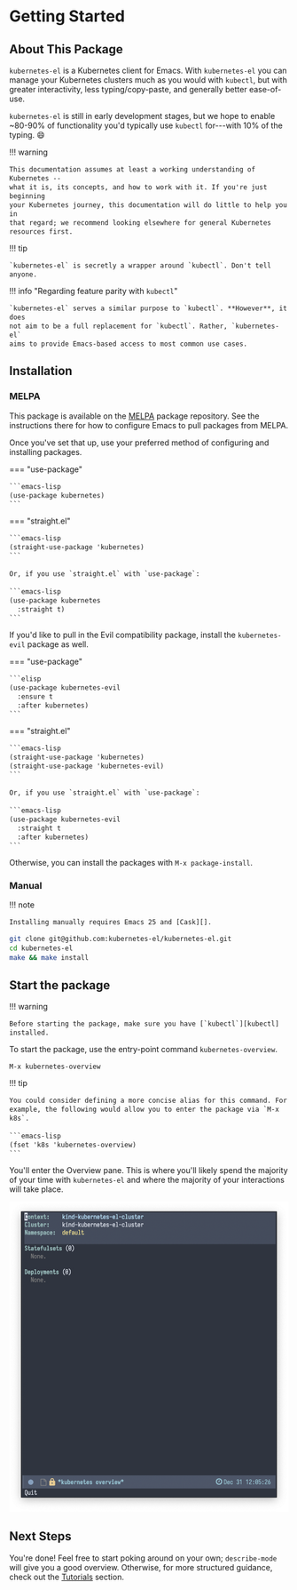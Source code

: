 # Getting Started

## About This Package

`kubernetes-el` is a Kubernetes client for Emacs. With `kubernetes-el` you can
manage your Kubernetes clusters much as you would with `kubectl`, but with
greater interactivity, less typing/copy-paste, and generally better ease-of-use.

`kubernetes-el` is still in early development stages, but we hope to enable
~80-90% of functionality you'd typically use `kubectl` for---with 10% of the
typing. :smile:

!!! warning

    This documentation assumes at least a working understanding of Kubernetes --
    what it is, its concepts, and how to work with it. If you're just beginning
    your Kubernetes journey, this documentation will do little to help you in
    that regard; we recommend looking elsewhere for general Kubernetes resources first.

!!! tip

    `kubernetes-el` is secretly a wrapper around `kubectl`. Don't tell anyone.

!!! info "Regarding feature parity with `kubectl`"

    `kubernetes-el` serves a similar purpose to `kubectl`. **However**, it does
    not aim to be a full replacement for `kubectl`. Rather, `kubernetes-el`
    aims to provide Emacs-based access to most common use cases.

## Installation

### MELPA

This package is available on the [MELPA][] package repository. See the
instructions there for how to configure Emacs to pull packages from MELPA.

Once you've set that up, use your preferred method of configuring and installing
packages.

=== "use-package"

    ```emacs-lisp
    (use-package kubernetes)
    ```

=== "straight.el"

    ```emacs-lisp
    (straight-use-package 'kubernetes)
    ```

    Or, if you use `straight.el` with `use-package`:

    ```emacs-lisp
    (use-package kubernetes
      :straight t)
    ```

If you'd like to pull in the Evil compatibility package, install the `kubernetes-evil` package as well.

=== "use-package"

    ```elisp
    (use-package kubernetes-evil
      :ensure t
      :after kubernetes)
    ```

=== "straight.el"

    ```emacs-lisp
    (straight-use-package 'kubernetes)
    (straight-use-package 'kubernetes-evil)
    ```

    Or, if you use `straight.el` with `use-package`:

    ```emacs-lisp
    (use-package kubernetes-evil
      :straight t
      :after kubernetes)
    ```

Otherwise, you can install the packages with `M-x package-install`.

### Manual

!!! note

    Installing manually requires Emacs 25 and [Cask][].

```bash
git clone git@github.com:kubernetes-el/kubernetes-el.git
cd kubernetes-el
make && make install
```

## Start the package

!!! warning

    Before starting the package, make sure you have [`kubectl`][kubectl] installed.

To start the package, use the entry-point command `kubernetes-overview`.

```
M-x kubernetes-overview
```

!!! tip

    You could consider defining a more concise alias for this command. For
    example, the following would allow you to enter the package via `M-x k8s`.

    ```emacs-lisp
    (fset 'k8s 'kubernetes-overview)
    ```

You'll enter the Overview pane. This is where you'll likely spend the majority
of your time with `kubernetes-el` and where the majority of your interactions
will take place.

![Screenshot of kubernetes-el on the Overview pane](../img/k8s-el-overview.png)

## Next Steps

You're done! Feel free to start poking around on your own; `describe-mode` will
give you a good overview. Otherwise, for more structured guidance, check out the
[Tutorials](./tutorials) section.

[Cask]: https://github.com/cask/cask
[MELPA]: http://melpa.milkbox.net/#/getting-started
[use-package]: https://github.com/jwiegley/use-package
[kubectl]: https://kubernetes.io/docs/tasks/tools/#kubectl
